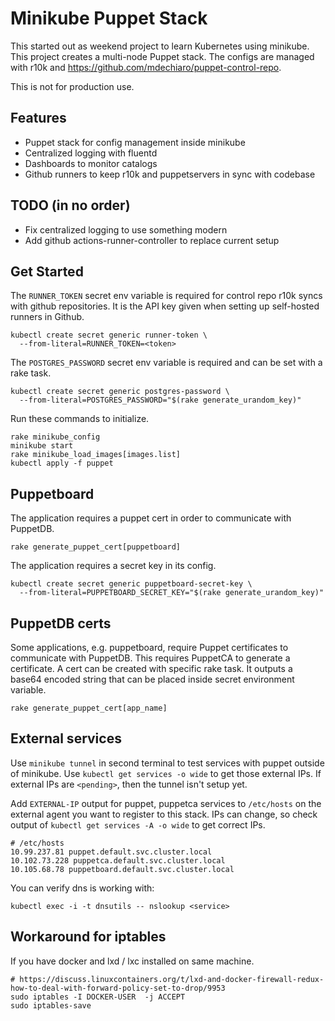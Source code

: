 # Minikube Puppet Stack

This started out as weekend project to learn Kubernetes using minikube.
This project creates a multi-node Puppet stack. The configs are managed
with r10k and https://github.com/mdechiaro/puppet-control-repo.

This is not for production use.

## Features

* Puppet stack for config management inside minikube
* Centralized logging with fluentd
* Dashboards to monitor catalogs
* Github runners to keep r10k and puppetservers in sync with codebase

## TODO (in no order)
* Fix centralized logging to use something modern
* Add github actions-runner-controller to replace current setup

## Get Started

The `RUNNER_TOKEN` secret env variable is required for control repo r10k
syncs with github repositories. It is the API key given when setting up
self-hosted runners in Github.

```
kubectl create secret generic runner-token \
  --from-literal=RUNNER_TOKEN=<token>
```

The `POSTGRES_PASSWORD` secret env variable is required and can be set
with a rake task.

```
kubectl create secret generic postgres-password \
  --from-literal=POSTGRES_PASSWORD="$(rake generate_urandom_key)"
```

Run these commands to initialize.

```
rake minikube_config
minikube start
rake minikube_load_images[images.list]
kubectl apply -f puppet
```

## Puppetboard

The application requires a puppet cert in order to communicate with
PuppetDB.

```
rake generate_puppet_cert[puppetboard]
```

The application requires a secret key in its config.

```
kubectl create secret generic puppetboard-secret-key \
  --from-literal=PUPPETBOARD_SECRET_KEY="$(rake generate_urandom_key)"
```

## PuppetDB certs

Some applications, e.g. puppetboard, require Puppet certificates to
communicate with PuppetDB. This requires PuppetCA to generate a
certificate. A cert can be created with specific rake task. It outputs a
base64 encoded string that can be placed inside secret environment
variable.

```
rake generate_puppet_cert[app_name]
```

## External services

Use `minikube tunnel` in second terminal to test services with puppet
outside of minikube. Use `kubectl get services -o wide` to get those
external IPs. If external IPs are `<pending>`, then the tunnel isn't
setup yet.

Add `EXTERNAL-IP` output for puppet, puppetca services to `/etc/hosts`
on the external agent you want to register to this stack. IPs can
change, so check output of `kubectl get services -A -o wide` to get
correct IPs.

```
# /etc/hosts
10.99.237.81 puppet.default.svc.cluster.local
10.102.73.228 puppetca.default.svc.cluster.local
10.105.68.78 puppetboard.default.svc.cluster.local
```

You can verify dns is working with:

```
kubectl exec -i -t dnsutils -- nslookup <service>
```

## Workaround for iptables

If you have docker and lxd / lxc installed on same machine.

```
# https://discuss.linuxcontainers.org/t/lxd-and-docker-firewall-redux-how-to-deal-with-forward-policy-set-to-drop/9953
sudo iptables -I DOCKER-USER  -j ACCEPT
sudo iptables-save
```
